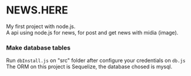 # NEWS.HERE
My first project with node.js.<br>
A api using node.js for news, for post and get news with midia (image).

### Make database tables
Run <code>dbInstall.js</code> on "src" folder after configure your credentials on <code>db.js</code><br>
The ORM on this project is Sequelize, the database chosed is mysql.


